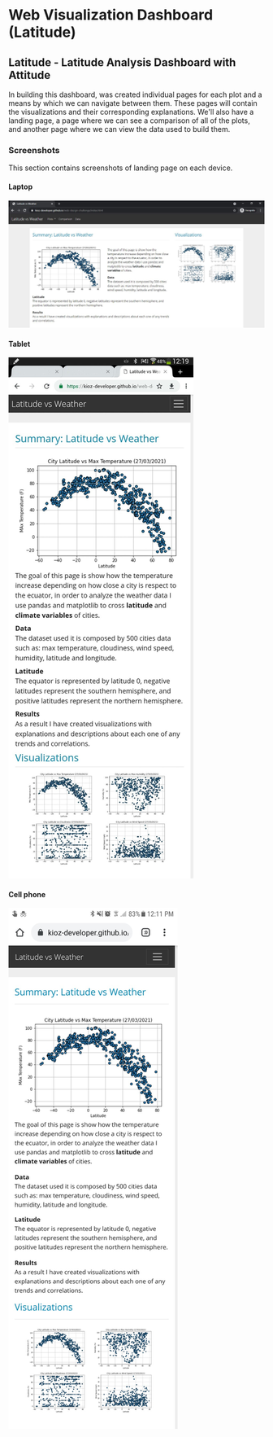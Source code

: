 # Web Visualization Dashboard (Latitude)

## Latitude - Latitude Analysis Dashboard with Attitude

In building this dashboard, was created individual pages for each plot and a means by which we can navigate between them. These pages will contain the visualizations and their corresponding explanations. We'll also have a landing page, a page where we can see a comparison of all of the plots, and another page where we can view the data used to build them.

### Screenshots

This section contains screenshots of landing page on each device.

#### Laptop

![Landing page large screen](images/screenshots/laptop.jpg)


#### Tablet

![Landing page medium screen](images/screenshots/tablet.jpg)


#### Cell phone

![Landing page small screen](images/screenshots/cellphone.jpg)

